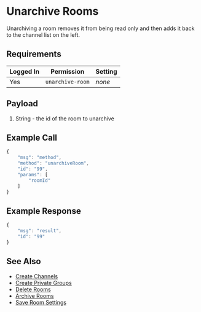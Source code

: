 # Unarchive Rooms

Unarchiving a room removes it from being read only and then adds it back to the channel list on the left.

## Requirements

| Logged In | Permission       | Setting |
| --------- | ---------------- | ------- |
| Yes       | `unarchive-room` | _none_  |

## Payload

1. String - the id of the room to unarchive

## Example Call

```javascript
{
    "msg": "method",
    "method": "unarchiveRoom",
    "id": "99",
    "params": [
        "roomId"
    ]
}
```

## Example Response

```javascript
{
    "msg": "result",
    "id": "99"
}
```

## See Also

* [Create Channels](create-channels.md)
* [Create Private Groups](create-private-groups.md)
* [Delete Rooms](delete-rooms.md)
* [Archive Rooms](archive-rooms.md)
* [Save Room Settings](save-room-settings.md)
